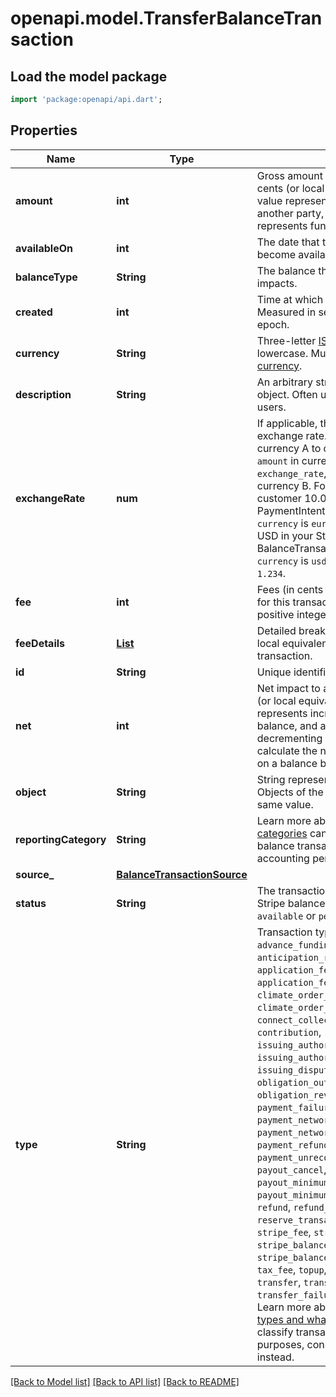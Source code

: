 # openapi.model.TransferBalanceTransaction

## Load the model package
```dart
import 'package:openapi/api.dart';
```

## Properties
Name | Type | Description | Notes
------------ | ------------- | ------------- | -------------
**amount** | **int** | Gross amount of this transaction (in cents (or local equivalent)). A positive value represents funds charged to another party, and a negative value represents funds sent to another party. | 
**availableOn** | **int** | The date that the transaction's net funds become available in the Stripe balance. | 
**balanceType** | **String** | The balance that this transaction impacts. | [optional] 
**created** | **int** | Time at which the object was created. Measured in seconds since the Unix epoch. | 
**currency** | **String** | Three-letter [ISO currency code](https://www.iso.org/iso-4217-currency-codes.html), in lowercase. Must be a [supported currency](https://stripe.com/docs/currencies). | 
**description** | **String** | An arbitrary string attached to the object. Often useful for displaying to users. | [optional] 
**exchangeRate** | **num** | If applicable, this transaction uses an exchange rate. If money converts from currency A to currency B, then the `amount` in currency A, multipled by the `exchange_rate`, equals the `amount` in currency B. For example, if you charge a customer 10.00 EUR, the PaymentIntent's `amount` is `1000` and `currency` is `eur`. If this converts to 12.34 USD in your Stripe account, the BalanceTransaction's `amount` is `1234`, its `currency` is `usd`, and the `exchange_rate` is `1.234`. | [optional] 
**fee** | **int** | Fees (in cents (or local equivalent)) paid for this transaction. Represented as a positive integer when assessed. | 
**feeDetails** | [**List<Fee>**](Fee.md) | Detailed breakdown of fees (in cents (or local equivalent)) paid for this transaction. | [default to const []]
**id** | **String** | Unique identifier for the object. | 
**net** | **int** | Net impact to a Stripe balance (in cents (or local equivalent)). A positive value represents incrementing a Stripe balance, and a negative value decrementing a Stripe balance. You can calculate the net impact of a transaction on a balance by `amount` - `fee` | 
**object** | **String** | String representing the object's type. Objects of the same type share the same value. | 
**reportingCategory** | **String** | Learn more about how [reporting categories](https://stripe.com/docs/reports/reporting-categories) can help you understand balance transactions from an accounting perspective. | 
**source_** | [**BalanceTransactionSource**](BalanceTransactionSource.md) |  | [optional] 
**status** | **String** | The transaction's net funds status in the Stripe balance, which are either `available` or `pending`. | 
**type** | **String** | Transaction type: `adjustment`, `advance`, `advance_funding`, `anticipation_repayment`, `application_fee`, `application_fee_refund`, `charge`, `climate_order_purchase`, `climate_order_refund`, `connect_collection_transfer`, `contribution`, `issuing_authorization_hold`, `issuing_authorization_release`, `issuing_dispute`, `issuing_transaction`, `obligation_outbound`, `obligation_reversal_inbound`, `payment`, `payment_failure_refund`, `payment_network_reserve_hold`, `payment_network_reserve_release`, `payment_refund`, `payment_reversal`, `payment_unreconciled`, `payout`, `payout_cancel`, `payout_failure`, `payout_minimum_balance_hold`, `payout_minimum_balance_release`, `refund`, `refund_failure`, `reserve_transaction`, `reserved_funds`, `stripe_fee`, `stripe_fx_fee`, `stripe_balance_payment_debit`, `stripe_balance_payment_debit_reversal`, `tax_fee`, `topup`, `topup_reversal`, `transfer`, `transfer_cancel`, `transfer_failure`, or `transfer_refund`. Learn more about [balance transaction types and what they represent](https://stripe.com/docs/reports/balance-transaction-types). To classify transactions for accounting purposes, consider `reporting_category` instead. | 

[[Back to Model list]](../README.md#documentation-for-models) [[Back to API list]](../README.md#documentation-for-api-endpoints) [[Back to README]](../README.md)


